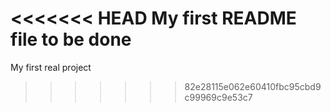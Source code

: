 <<<<<<< HEAD
My first README file to be done
=======
My first real project
>>>>>>> 82e28115e062e60410fbc95cbd9c99969c9e53c7

